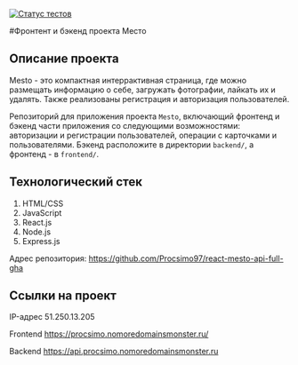 [![Статус тестов](../../actions/workflows/tests.yml/badge.svg)](../../actions/workflows/tests.yml)

#Фронтент и бэкенд проекта Место

## Описание проекта

Mesto - это компактная интеррактивная страница, где можно размещать информацию о себе, загружать фотографии, лайкать их и удалять. Также реализованы регистрация и авторизация пользователей.

Репозиторий для приложения проекта `Mesto`, включающий фронтенд и бэкенд части приложения со следующими возможностями: авторизации и регистрации пользователей, операции с карточками и пользователями. Бэкенд расположите в директории `backend/`, а фронтенд - в `frontend/`. 

## Технологический стек
1. HTML/CSS
2. JavaScript
3. React.js
4. Node.js
5. Express.js

Адрес репозитория: https://github.com/Procsimo97/react-mesto-api-full-gha

## Ссылки на проект

IP-адрес 51.250.13.205

Frontend https://procsimo.nomoredomainsmonster.ru/

Backend https://api.procsimo.nomoredomainsmonster.ru
